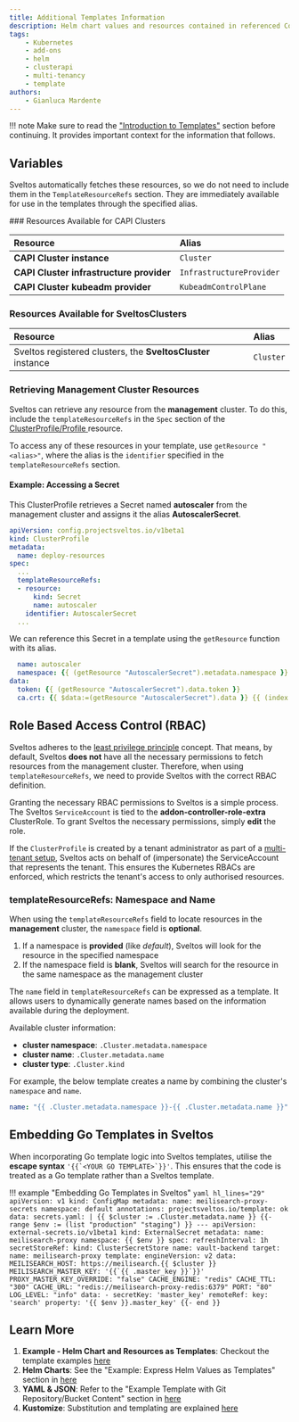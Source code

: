 ```yaml
---
title: Additional Templates Information
description: Helm chart values and resources contained in referenced ConfigMaps/Secrets can be defined as template.
tags:
    - Kubernetes
    - add-ons
    - helm
    - clusterapi
    - multi-tenancy
    - template
authors:
    - Gianluca Mardente
---
```

!!! note
    Make sure to read the ["Introduction to Templates"](../template/intro_template.md) section before continuing. It provides important context for the information that follows.


## Variables

Sveltos automatically fetches these resources, so we do not need to include them in the `TemplateResourceRefs` section. They are immediately available for use in the templates through the specified alias.

### Resources Available for CAPI Clusters

| Resource | Alias |
| :--- | :--- |
| **CAPI Cluster instance** | `Cluster` |
| **CAPI Cluster infrastructure provider** | `InfrastructureProvider` |
| **CAPI Cluster kubeadm provider** | `KubeadmControlPlane` |

### Resources Available for SveltosClusters

| Resource | Alias |
| :--- | :--- |
| Sveltos registered clusters, the **SveltosCluster** instance | `Cluster` |

### Retrieving Management Cluster Resources

Sveltos can retrieve any resource from the **management** cluster. To do this, include the `templateResourceRefs` in the `Spec` section of the [ClusterProfile/Profile ](../addons/addons.md) resource.

To access any of these resources in your template, use `getResource "<alias>"`, where the alias is the `identifier` specified in the `templateResourceRefs` section.

#### Example: Accessing a Secret

This ClusterProfile retrieves a Secret named **autoscaler** from the management cluster and assigns it the alias **AutoscalerSecret**.

```yaml
apiVersion: config.projectsveltos.io/v1beta1
kind: ClusterProfile
metadata:
  name: deploy-resources
spec:
  ...
  templateResourceRefs:
  - resource:
      kind: Secret
      name: autoscaler
    identifier: AutoscalerSecret
  ...
```

We can reference this Secret in a template using the `getResource` function with its alias.

```yaml
  name: autoscaler
  namespace: {{ (getResource "AutoscalerSecret").metadata.namespace }}
data:
  token: {{ (getResource "AutoscalerSecret").data.token }}
  ca.crt: {{ $data:=(getResource "AutoscalerSecret").data }} {{ (index $data "ca.crt") }}
```

## Role Based Access Control (RBAC)

Sveltos adheres to the [least privilege principle](https://csrc.nist.gov/glossary/term/least_privilege) concept. That means, by default, Sveltos **does not** have all the necessary permissions to fetch resources from the management cluster. Therefore, when using `templateResourceRefs`, we need to provide Sveltos with the correct RBAC definition.

Granting the necessary RBAC permissions to Sveltos is a simple process. The Sveltos `ServiceAccount` is tied to the **addon-controller-role-extra** ClusterRole. To grant Sveltos the necessary permissions, simply **edit** the role.

If the `ClusterProfile` is created by a tenant administrator as part of a [multi-tenant setup](../features/multi-tenancy-sharing-cluster.md), Sveltos acts on behalf of (impersonate) the ServiceAccount that represents the tenant. This ensures the Kubernetes RBACs are enforced, which restricts the tenant's access to only authorised resources.

### templateResourceRefs: Namespace and Name

When using the `templateResourceRefs` field to locate resources in the **management** cluster, the `namespace` field is **optional**.

1. If a namespace is **provided** (like _default_), Sveltos will look for the resource in the specified namespace
1. If the namespace field is **blank**, Sveltos will search for the resource in the same namespace as the management cluster

The `name` field in `templateResourceRefs` can be expressed as a template. It allows users to dynamically generate names based on the information available during the deployment.

Available cluster information:

- **cluster namespace**: `.Cluster.metadata.namespace`
- **cluster name**: `.Cluster.metadata.name`
- **cluster type**: `.Cluster.kind`

For example, the below template creates a name by combining the cluster's `namespace` and `name`.

```yaml
name: "{{ .Cluster.metadata.namespace }}-{{ .Cluster.metadata.name }}"
```

## Embedding Go Templates in Sveltos

When incorporating Go template logic into Sveltos templates, utilise the **escape syntax** ```'{{`<YOUR GO TEMPLATE>`}}'```. This ensures that the code is treated as a Go template rather than a Sveltos template.

!!! example "Embedding Go Templates in Sveltos"
    ```yaml hl_lines="29"
    apiVersion: v1
    kind: ConfigMap
    metadata:
      name: meilisearch-proxy-secrets
      namespace: default
      annotations:
        projectsveltos.io/template: ok
    data:
      secrets.yaml: |
        {{ $cluster := .Cluster.metadata.name }}
        {{- range $env := (list "production" "staging") }}
        ---
        apiVersion: external-secrets.io/v1beta1
        kind: ExternalSecret
        metadata:
          name: meilisearch-proxy
          namespace: {{ $env }}
        spec:
          refreshInterval: 1h
          secretStoreRef:
            kind: ClusterSecretStore
            name: vault-backend
          target:
            name: meilisearch-proxy
            template:
              engineVersion: v2
              data:
                MEILISEARCH_HOST: https://meilisearch.{{ $cluster }}
                MEILISEARCH_MASTER_KEY: '{{`{{ .master_key }}`}}'
                PROXY_MASTER_KEY_OVERRIDE: "false"
                CACHE_ENGINE: "redis"
                CACHE_TTL: "300"
                CACHE_URL: "redis://meilisearch-proxy-redis:6379"
                PORT: "80"
                LOG_LEVEL: "info"
          data:
            - secretKey: 'master_key'
              remoteRef:
                key: 'search'
                property: '{{ $env }}.master_key'
        {{- end }}
    ```

## Learn More

1. **Example - Helm Chart and Resources as Templates**: Checkout the template examples [here](../template/template_generic_examples.md)
1. **Helm Charts**: See the "Example: Express Helm Values as Templates" section in [here](../addons/helm_charts.md#example-express-helm-values-as-templates)
1. **YAML & JSON**: Refer to the "Example Template with Git Repository/Bucket Content" section in [here](../addons/example_flux_sources.md#example-template-with-git-repositorybucket-content)
1. **Kustomize**: Substitution and templating are explained [here](../addons/kustomize.md#substitution-and-templating)